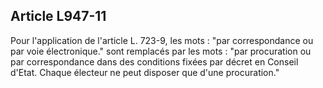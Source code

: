 Article L947-11
----
Pour l'application de l'article L. 723-9, les mots : "par correspondance ou par
voie électronique." sont remplacés par les mots : "par procuration ou par
correspondance dans des conditions fixées par décret en Conseil d'Etat. Chaque
électeur ne peut disposer que d'une procuration."
